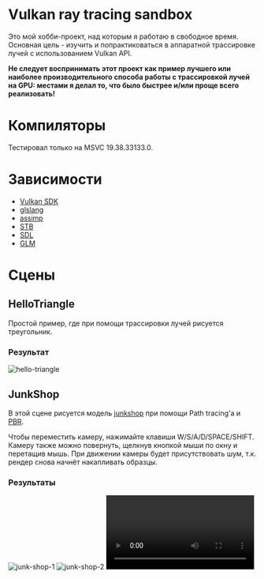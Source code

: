 # Vulkan ray tracing sandbox
Это мой хобби-проект, над которым я работаю в свободное время. Основная цель - изучить и попрактиковаться в аппаратной трассировке лучей с использованием Vulkan API. 

**Не следует воспринимать этот проект как пример лучшего или наиболее производительного способа работы с трассировкой лучей на GPU: местами я делал то, что было быстрее и/или проще всего реализовать!**

# Компиляторы
Тестировал только на MSVC 19.38.33133.0.

# Зависимости
 - [Vulkan SDK](https://www.lunarg.com/vulkan-sdk/)
 - [glslang](https://github.com/KhronosGroup/glslang)
 - [assimp](https://github.com/assimp/assimp)
 - [STB](https://github.com/nothings/stb)
 - [SDL](https://github.com/libsdl-org/SDL)
 - [GLM](https://github.com/g-truc/glm) 

# Сцены

## HelloTriangle
Простой пример, где при помощи трассировки лучей рисуется треугольник.

### Результат
![hello-triangle](https://github.com/ASIF1998/vulkan-ray-tracing-sandbox/tree/main/results/hello-triangle/hello-triangle.png)

## JunkShop
В этой сцене рисуется модель [junkshop](https://www.aendom.com/tuts/junkshop-workflow-en/) при помощи Path tracing'а и [PBR](https://www.shadertoy.com/view/cll3R4). 

Чтобы переместить камеру, нажимайте клавиши W/S/A/D/SPACE/SHIFT. Камеру также можно повернуть, щелкнув кнопкой мыши по окну и перетащив мышь. При движении камеры будет присутствовать шум, т.к. рендер снова начнёт накапливать образцы.

### Результаты
![junk-shop-1](https://github.com/ASIF1998/vulkan-ray-tracing-sandbox/tree/main/results/junk-shop/junk-shop-1.png)
![junk-shop-2](https://github.com/ASIF1998/vulkan-ray-tracing-sandbox/tree/main/results/junk-shop/junk-shop-2.png)
![junk-shop-video](https://github.com/ASIF1998/vulkan-ray-tracing-sandbox/tree/main/results/junk-shop/junk-shop.mp4)